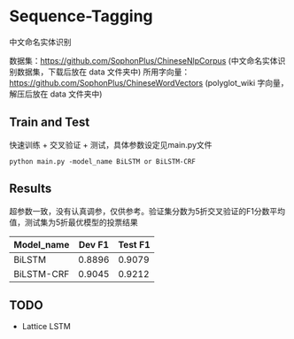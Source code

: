 # Sequence-Tagging

中文命名实体识别

数据集：https://github.com/SophonPlus/ChineseNlpCorpus (中文命名实体识别数据集，下载后放在 data 文件夹中)
所用字向量：https://github.com/SophonPlus/ChineseWordVectors (polyglot_wiki 字向量，解压后放在 data 文件夹中)

## Train and Test
快速训练 + 交叉验证 + 测试，具体参数设定见main.py文件
````
python main.py -model_name BiLSTM or BiLSTM-CRF
````

## Results
超参数一致，没有认真调参，仅供参考。验证集分数为5折交叉验证的F1分数平均值，测试集为5折最优模型的投票结果

| Model_name  | Dev F1 | Test F1 |
| ------------- | ---- | ---- | 
| BiLSTM | 0.8896 | 0.9079 |
| BiLSTM-CRF | 0.9045  | 0.9212 |

## TODO
- Lattice LSTM